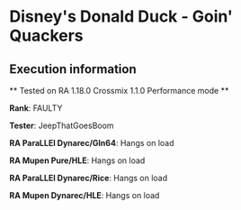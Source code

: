 # Disney's Donald Duck - Goin' Quackers 

## Execution information


** Tested on RA 1.18.0 Crossmix 1.1.0 Performance mode **


**Rank**: FAULTY


**Tester**: JeepThatGoesBoom



**RA ParaLLEl Dynarec/Gln64**: Hangs on load


**RA Mupen Pure/HLE**: Hangs on load


**RA ParaLLEl Dynarec/Rice**: Hangs on load


**RA Mupen Dynarec/HLE**: Hangs on load
